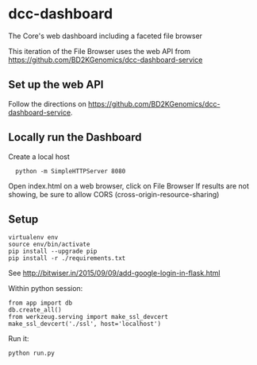 # dcc-dashboard
The Core's web dashboard including a faceted file browser

This iteration of the File Browser uses the web API from https://github.com/BD2KGenomics/dcc-dashboard-service

## Set up the web API
Follow the directions on https://github.com/BD2KGenomics/dcc-dashboard-service.

## Locally run the Dashboard
Create a local host

      python -m SimpleHTTPServer 8080

Open index.html on a web browser, click on File Browser
If results are not showing, be sure to allow CORS (cross-origin-resource-sharing)

## Setup

    virtualenv env
    source env/bin/activate
    pip install --upgrade pip
    pip install -r ./requirements.txt

See http://bitwiser.in/2015/09/09/add-google-login-in-flask.html

Within python session:

    from app import db
    db.create_all()
    from werkzeug.serving import make_ssl_devcert
    make_ssl_devcert('./ssl', host='localhost')

Run it:

    python run.py
